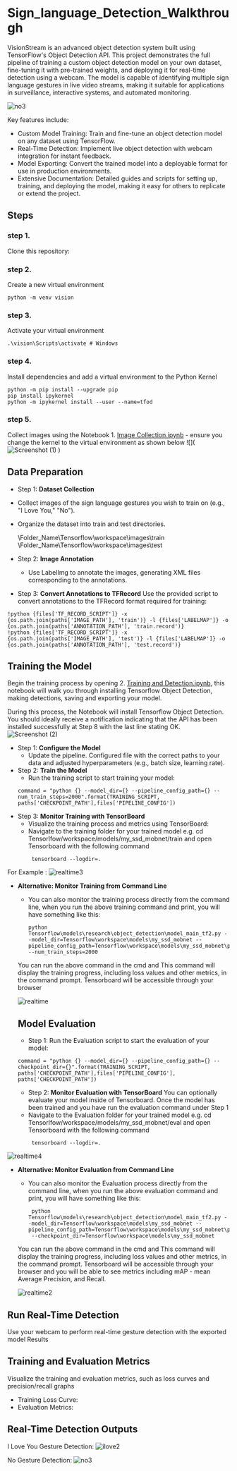 # Sign_language_Detection_Walkthrough
VisionStream is an advanced object detection system built using TensorFlow's Object Detection API. This project demonstrates the full pipeline of training a custom object detection model on your own dataset, fine-tuning it with pre-trained weights, and deploying it for real-time detection using a webcam. The model is capable of identifying multiple sign language gestures in live video streams, making it suitable for applications in surveillance, interactive systems, and automated monitoring.

![no3](https://github.com/user-attachments/assets/e00621d6-1814-4caa-936d-9809b4bc6aa0)


Key features include:

* Custom Model Training: Train and fine-tune an object detection model on any dataset using TensorFlow.
* Real-Time Detection: Implement live object detection with webcam integration for instant feedback.
* Model Exporting: Convert the trained model into a deployable format for use in production environments.
* Extensive Documentation: Detailed guides and scripts for setting up, training, and deploying the model, making it easy for others to replicate or extend the project.
## Steps
### step 1. 
Clone this repository:

### step 2. 
Create a new virtual environment
```
python -m venv vision
```

### step 3.
Activate your virtual environment

```
.\vision\Scripts\activate # Windows 
```

### step 4.
Install dependencies and add a virtual environment to the Python Kernel
```
python -m pip install --upgrade pip
pip install ipykernel
python -m ipykernel install --user --name=tfod
```

### step 5.
 Collect images using the Notebook 1. [Image Collection.ipynb](https://github.com/radhika3131/sign_language_Detection/blob/main/1.%20Image%20Collection.ipynb) - ensure you change the kernel to the virtual environment as shown below
![](![Screenshot (1)](https://github.com/radhika3131/sign_language_Detection/assets/102825662/39de89c6-b425-4a59-b131-dc3eb1a3e411)
)

## Data Preparation
*  Step 1: **Dataset Collection**
  * Collect images of the sign language gestures you wish to train on (e.g., "I Love You," "No").
  * Organize the dataset into train and test directories.

    \Folder_Name\Tensorflow\workspace\images\train
    \Folder_Name\Tensorflow\workspace\images\test

* Step 2: **Image Annotation**
  * Use LabelImg to annotate the images, generating XML files corresponding to the annotations.
* Step 3: **Convert Annotations to TFRecord**
Use the provided script to convert annotations to the TFRecord format required for training:
```
!python {files['TF_RECORD_SCRIPT']} -x {os.path.join(paths['IMAGE_PATH'], 'train')} -l {files['LABELMAP']} -o {os.path.join(paths['ANNOTATION_PATH'], 'train.record')} 
!python {files['TF_RECORD_SCRIPT']} -x {os.path.join(paths['IMAGE_PATH'], 'test')} -l {files['LABELMAP']} -o {os.path.join(paths['ANNOTATION_PATH'], 'test.record')} 
```
## Training the Model

Begin the training process by opening 2. [Training and Detection.ipynb](https://github.com/radhika3131/sign_language_Detection/blob/main/2.%20Training%20and%20Detection.ipynb), this notebook will walk you through installing Tensorflow Object Detection, making detections, saving and exporting your model.

During this process, the Notebook will install Tensorflow Object Detection. You should ideally receive a notification indicating that the API has been installed successfully at Step 8 with the last line stating OK.
![Screenshot (2)](https://github.com/radhika3131/sign_language_Detection/assets/102825662/8ca5bb31-b230-4180-9323-7712583a8824)

* Step 1: **Configure the Model**
     * Update the pipeline. Configured file with the correct paths to your data and adjusted hyperparameters (e.g., batch size, learning rate).
* Step 2: **Train the Model**
    * Run the training script to start training your model:
  ```
  command = "python {} --model_dir={} --pipeline_config_path={} --num_train_steps=2000".format(TRAINING_SCRIPT, paths['CHECKPOINT_PATH'],files['PIPELINE_CONFIG'])
  
  ```
 * Step 3: **Monitor Training with TensorBoard**
     * Visualize the training process and metrics using TensorBoard:
     *  Navigate to the training folder for your trained model e.g.
         cd Tensorlfow/workspace/models/my_ssd_mobnet/train and open Tensorboard with the following command
          ```
           tensorboard --logdir=. 
          ```
For Example :
![realtime3](https://github.com/user-attachments/assets/80a09677-6673-45c6-99ec-01c112ad0dfb)

  * **Alternative: Monitor Training from Command Line** 
     * You can also monitor the training process directly from the command line, when you run the above training command and print, you will have something like this:
       ```
       python Tensorflow\models\research\object_detection\model_main_tf2.py --model_dir=Tensorflow\workspace\models\my_ssd_mobnet --pipeline_config_path=Tensorflow\workspace\models\my_ssd_mobnet\pipeline.config 
       --num_train_steps=2000
       ```
   
      You can run the above command in the cmd and This command will display the training progress, including loss values and other metrics, in the command prompt.
      Tensorboard will be accessible through your browser

     ![realtime](https://github.com/user-attachments/assets/a05b4330-1643-4bcf-8c29-3ada230493df)

     ## Model Evaluation

     * Step 1: Run the Evaluation script to start the evaluation of  your model: 
     ```
     command = "python {} --model_dir={} --pipeline_config_path={} --checkpoint_dir={}".format(TRAINING_SCRIPT, paths['CHECKPOINT_PATH'],files['PIPELINE_CONFIG'], paths['CHECKPOINT_PATH'])
     ```
     
       
    * Step 2: **Monitor Evaluation with TensorBoard**
    You can optionally evaluate your model inside of Tensorboard. Once the model has been trained and you have run the evaluation command under Step 1
     *  Navigate to the Evaluation folder for your trained model e.g.
         cd Tensorlfow/workspace/models/my_ssd_mobnet/eval and open Tensorboard with the following command
          ```
           tensorboard --logdir=. 
          ```
          
 ![realtime4](https://github.com/user-attachments/assets/c3deeae0-a319-4c3e-a157-dd9417fd9137)

 * **Alternative: Monitor Evaluation from Command Line** 
     * You can also monitor the Evaluation process directly from the command line, when you run the above evaluation command and print, you will have something like this:
       ```
        python Tensorflow\models\research\object_detection\model_main_tf2.py --model_dir=Tensorflow\workspace\models\my_ssd_mobnet --pipeline_config_path=Tensorflow\workspace\models\my_ssd_mobnet\pipeline.config 
        --checkpoint_dir=Tensorflow\workspace\models\my_ssd_mobnet
       ```
   
      You can run the above command in the cmd and This command will display the training progress, including loss values and other metrics, in the command prompt.
      Tensorboard will be accessible through your browser  and you will be able to see metrics including mAP - mean Average Precision, and Recall.

     ![realtime2](https://github.com/user-attachments/assets/bd0d5655-72bc-4785-ba8f-cb225a839603)

  ## Run Real-Time Detection
   Use your webcam to perform real-time gesture detection with the exported model
   Results
 ## Training and Evaluation Metrics
   Visualize the training and evaluation metrics, such as loss curves and precision/recall graphs
   * Training Loss Curve:
   * Evaluation Metrics:

## Real-Time Detection Outputs
I Love You Gesture Detection:
![ilove2](https://github.com/user-attachments/assets/14606918-a81c-454d-bdb9-0534379a1c6a)

No Gesture Detection:
![no3](https://github.com/user-attachments/assets/0abbbe12-2319-45ea-af9d-05a71509c40a)




